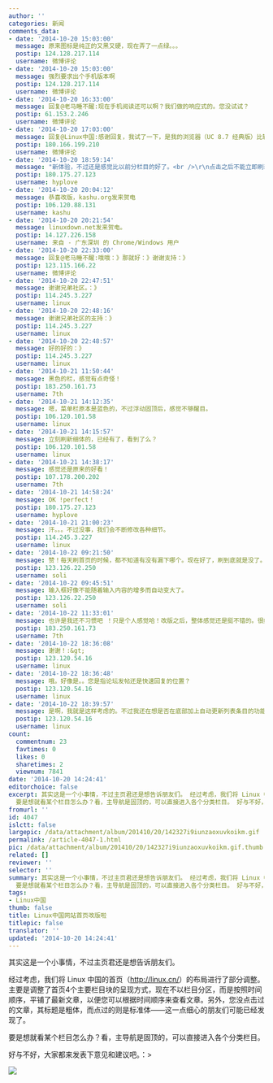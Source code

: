 ```yaml
---
author: ''
categories: 新闻
comments_data:
- date: '2014-10-20 15:03:00'
  message: 原来图标是纯正的又黑又硬，现在弄了一点绿。。。
  postip: 124.128.217.114
  username: 微博评论
- date: '2014-10-20 15:03:00'
  message: 强烈要求出个手机版本啊
  postip: 124.128.217.114
  username: 微博评论
- date: '2014-10-20 16:33:00'
  message: 回复@老马睡不醒:现在手机阅读还可以啊？我们做的响应式的。您没试试？
  postip: 61.153.2.246
  username: 微博评论
- date: '2014-10-20 17:03:00'
  message: 回复@Linux中国:感谢回复，我试了一下，是我的浏览器（UC 8.7 经典版）比较奇葩的缘故，而且为了节省流量，关闭的图片以及缩放模式改成了“适应屏幕”模式，所以显示效果不佳。
  postip: 180.166.199.210
  username: 微博评论
- date: '2014-10-20 18:59:14'
  message: "新体验，不过还是感觉比以前分栏目的好了。<br />\r\n点击之后不能立即刷新问细体，希望这个可以加强下，只要点击一下打开过了，就局部刷新下。。"
  postip: 180.175.27.123
  username: hyplove
- date: '2014-10-20 20:04:12'
  message: 恭喜改版，kashu.org发来贺电
  postip: 106.120.88.131
  username: kashu
- date: '2014-10-20 20:21:54'
  message: linuxdown.net发来贺电。
  postip: 14.127.226.158
  username: 来自 - 广东深圳 的 Chrome/Windows 用户
- date: '2014-10-20 22:33:00'
  message: 回复@老马睡不醒:哦哦：》那就好：》谢谢支持：》
  postip: 123.115.166.22
  username: 微博评论
- date: '2014-10-20 22:47:51'
  message: 谢谢兄弟社区。：》
  postip: 114.245.3.227
  username: linux
- date: '2014-10-20 22:48:16'
  message: 谢谢兄弟社区的支持：》
  postip: 114.245.3.227
  username: linux
- date: '2014-10-20 22:48:57'
  message: 好的好的：》
  postip: 114.245.3.227
  username: linux
- date: '2014-10-21 11:50:44'
  message: 黑色的栏，感觉有点奇怪！
  postip: 183.250.161.73
  username: 7th
- date: '2014-10-21 14:12:35'
  message: 嗯，菜单栏原本是蓝色的，不过浮动固顶后，感觉不够醒目。
  postip: 106.120.101.58
  username: linux
- date: '2014-10-21 14:15:57'
  message: 立刻刷新细体的，已经有了，看到了么？
  postip: 106.120.101.58
  username: linux
- date: '2014-10-21 14:38:17'
  message: 感觉还是原来的好看！
  postip: 107.178.200.202
  username: 7th
- date: '2014-10-21 14:58:24'
  message: OK !perfect！
  postip: 180.175.27.123
  username: hyplove
- date: '2014-10-21 21:00:23'
  message: 汗。。。不过没事，我们会不断修改各种细节。
  postip: 114.245.3.227
  username: linux
- date: '2014-10-22 09:21:50'
  message: 赞！每天刷首页的时候，都不知道有没有漏下哪个。现在好了，刷到底就是没了。
  postip: 123.126.22.250
  username: soli
- date: '2014-10-22 09:45:51'
  message: 输入框好像不能随着输入内容的增多而自动变大了。
  postip: 123.126.22.250
  username: soli
- date: '2014-10-22 11:33:01'
  message: 也许是我还不习惯吧 ！只是个人感觉哈！改版之后，整体感觉还是挺不错的。很给力。赞一个。。。
  postip: 183.250.161.73
  username: 7th
- date: '2014-10-22 18:36:08'
  message: 谢谢！:&gt;
  postip: 123.120.54.16
  username: linux
- date: '2014-10-22 18:36:48'
  message: 哦。好像是。。您是指论坛发帖还是快速回复的位置？
  postip: 123.120.54.16
  username: linux
- date: '2014-10-22 18:39:57'
  message: 是啊，我就是这样考虑的。不过我还在想是否在底部加上自动更新列表条目的功能。。感觉利弊皆有。
  postip: 123.120.54.16
  username: linux
count:
  commentnum: 23
  favtimes: 0
  likes: 0
  sharetimes: 2
  viewnum: 7841
date: '2014-10-20 14:24:41'
editorchoice: false
excerpt: 其实这是一个小事情，不过主页君还是想告诉朋友们。 经过考虑，我们将 Linux 中国的首页（http://linux.cn/）的布局进行了部分调整。主要是调整了首页4个主要栏目块的呈现方式，现在不以栏目分区，而是按照时间顺序，平铺了最新文章，以便您可以根据时间顺序来查看文章。另外，您没点击过的文章，其标题是粗体，而点过的则是标准体这一点细心的朋友们可能已经发现了。
  要是想就看某个栏目怎么办？看，主导航是固顶的，可以直接进入各个分类栏目。 好与不好，大家都来发表下意见和建议吧。：
fromurl: ''
id: 4047
islctt: false
largepic: /data/attachment/album/201410/20/142327i9iunzaoxuvkoikm.gif
permalink: /article-4047-1.html
pic: /data/attachment/album/201410/20/142327i9iunzaoxuvkoikm.gif.thumb.jpg
related: []
reviewer: ''
selector: ''
summary: 其实这是一个小事情，不过主页君还是想告诉朋友们。 经过考虑，我们将 Linux 中国的首页（http://linux.cn/）的布局进行了部分调整。主要是调整了首页4个主要栏目块的呈现方式，现在不以栏目分区，而是按照时间顺序，平铺了最新文章，以便您可以根据时间顺序来查看文章。另外，您没点击过的文章，其标题是粗体，而点过的则是标准体这一点细心的朋友们可能已经发现了。
  要是想就看某个栏目怎么办？看，主导航是固顶的，可以直接进入各个分类栏目。 好与不好，大家都来发表下意见和建议吧。：
tags:
- Linux中国
thumb: false
title: Linux中国网站首页改版啦
titlepic: false
translator: ''
updated: '2014-10-20 14:24:41'
---
```


其实这是一个小事情，不过主页君还是想告诉朋友们。


经过考虑，我们将 Linux 中国的首页（<http://linux.cn/>）的布局进行了部分调整。主要是调整了首页4个主要栏目块的呈现方式，现在不以栏目分区，而是按照时间顺序，平铺了最新文章，以便您可以根据时间顺序来查看文章。另外，您没点击过的文章，其标题是粗体，而点过的则是标准体——这一点细心的朋友们可能已经发现了。


要是想就看某个栏目怎么办？看，主导航是固顶的，可以直接进入各个分类栏目。


好与不好，大家都来发表下意见和建议吧。：>


![](/data/attachment/album/201410/20/142327i9iunzaoxuvkoikm.gif)